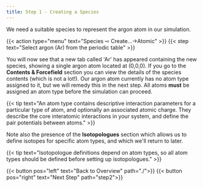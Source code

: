 ```yaml
---
title: Step 1 - Creating a Species
---
```


We need a suitable species to represent the argon atom in our simulation.

{{< action type="menu" text="Species &#8680; Create...→Atomic" >}}
{{< step text="Select argon (Ar) from the periodic table" >}}

You will now see that a new tab called 'Ar' has appeared containing the new species, showing a single argon atom located at (0,0,0). If you go to the **Contents & Forcefield** section you can view the details of the species contents (which is not a lot!). Our argon atom currently has no atom type assigned to it, but we will remedy this in the next step. All atoms **must** be assigned an atom type before the simulation can proceed.

{{< tip text="An atom type contains descriptive interaction parameters for a particular type of atom, and optionally an associated atomic charge. They describe the core interatomic interactions in your system, and define the pair potentials between atoms." >}}

Note also the presence of the **Isotopologues** section which allows us to define isotopes for specific atom types, and which we'll return to later.

{{< tip text="Isotopologue definitions depend on atom types, so all atom types should be defined before setting up isotopologues." >}}

{{< button pos="left" text="Back to Overview" path="./">}}
{{< button pos="right" text="Next Step" path="step2">}}
